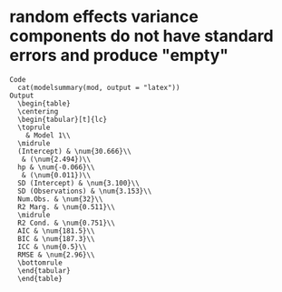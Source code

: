 # random effects variance components do not have standard errors and produce "empty"

    Code
      cat(modelsummary(mod, output = "latex"))
    Output
      \begin{table}
      \centering
      \begin{tabular}[t]{lc}
      \toprule
        & Model 1\\
      \midrule
      (Intercept) & \num{30.666}\\
       & (\num{2.494})\\
      hp & \num{-0.066}\\
       & (\num{0.011})\\
      SD (Intercept) & \num{3.100}\\
      SD (Observations) & \num{3.153}\\
      Num.Obs. & \num{32}\\
      R2 Marg. & \num{0.511}\\
      \midrule
      R2 Cond. & \num{0.751}\\
      AIC & \num{181.5}\\
      BIC & \num{187.3}\\
      ICC & \num{0.5}\\
      RMSE & \num{2.96}\\
      \bottomrule
      \end{tabular}
      \end{table}

